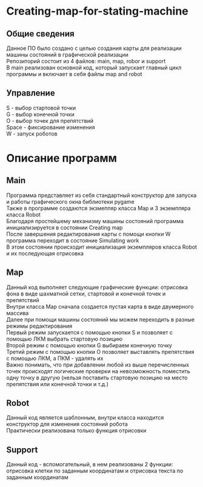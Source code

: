 # Creating-map-for-stating-machine

## Общие сведения
Данное ПО было создано с целью создания карты для реализации машины состояний в графической реализации  
Репозиторий состоит из 4 файлов: main, map, robor и support  
В main реализован основной код, который запускает главный цикл программы и включает в себя файлы map and robot  

## Управление
S - выбор стартовой точки  
G - выбор конечной точки  
O - выбор точек для препятствий  
Space - фиксирование изменения  
W - запуск роботов

# Описание программ

## Main
Программа представляет из себя стандартный конструктор для запуска и работы графического окна библиотеки pygame   
Также в программе создаются экзмепляр класса Map и 3 экземпляра класса Robot  
Благодаря простейшему механизму машины состояний программа инициализируется в состоянии Creating map  
После завершения редактирования карты с помощи кнопки W программа переходит в состояние Simulating work  
В этом состоянии происходит инициализация экземпляров класса Robot и их последующая отрисовка  

## Map
Данный код выполняет следующие графические функции: отрисовка фона в виде шахматной сетки, стартовой и конечной точек и препятствий  
Внутри класса Map сначала создается пустая карта в виде двумерного массива  
Далее при помощи машины состояний мы можем переходить в разные режимы редактирования  
Первый режим запускается с помощью кнопки S и позволяет с помощью ЛКМ выбрать стартовую позицию  
Второй режим с помощью кнопки G выбираем конечную точку  
Третий режим с помощью кнопки O позволяет выставлять препятствия с помощью ЛКМ, а ПКМ - удалять их  
Важно понимать, что при добавлении любой из выше перечисленных точек происходят логические проверки на невозможность поместить одну точку в другую (нельзя поставить стартовую позицию на место препятствия или конечной точки и т.д.)  

## Robot
Данный код является шаблонным, внутри класса находится конструктор для изменения состояний робота  
Практически реализована только функция отрисовки  

## Support
Данный код - вспомогательный, в нем реализованы 2 функции: отрисовка клетки по заданным координатам и отрисовка текста по заданным координатам  
